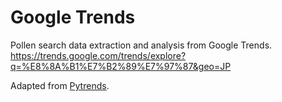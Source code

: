 # Google Trends

Pollen search data extraction and analysis from Google Trends.  
https://trends.google.com/trends/explore?q=%E8%8A%B1%E7%B2%89%E7%97%87&geo=JP

Adapted from [Pytrends](https://pypi.org/project/pytrends/).